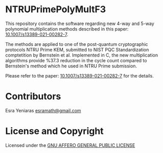 # NTRUPrimePolyMultF3
This repository contains the software regarding  new 4-way and 5-way polynomial multiplication methods described in this paper:  
[10.1007/s13389-021-00282-7](https://link.springer.com/article/10.1007/s13389-021-00282-7).

The methods are applied to one of the post-quantum cryptographic protocols NTRU Prime KEM, submitted to NIST PQC Standardization comptetition by Bernstein et al. Implemented in C, the new multiplication algorithms provide %37.3 reduction in the cycle count compared to Bernstein's method which he used in NTRU Prime submission.

Please refer to the paper: [10.1007/s13389-021-00282-7](https://link.springer.com/article/10.1007/s13389-021-00282-7) for the details.






# Contributors

Esra Yeniaras <esramath@gmail.com>




# License and Copyright 

Licensed under the [GNU AFFERO GENERAL PUBLIC LICENSE](LICENSE) 


